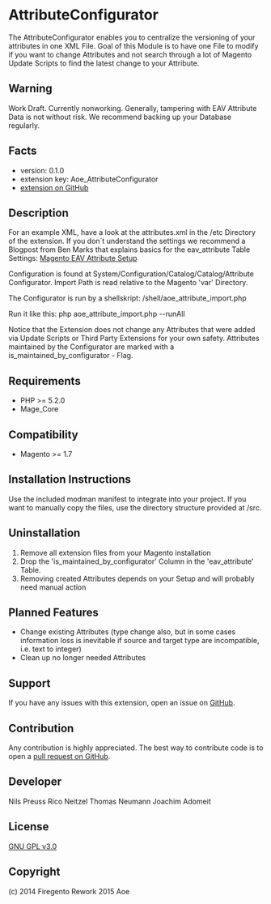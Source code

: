 AttributeConfigurator
=====================
The AttributeConfigurator enables you to centralize the versioning of your attributes in one XML File. Goal of this
Module is to have one File to modify if you want to change Attributes and not search through a lot of Magento
Update Scripts to find the latest change to your Attribute.

Warning
-------
Work Draft. Currently nonworking.
Generally, tampering with EAV Attribute Data is not without risk. We recommend backing up your Database regularly.

Facts
-----
- version: 0.1.0
- extension key: Aoe_AttributeConfigurator
- [extension on GitHub](https://github.com/AOEpeople/AttributeConfigurator)

Description
-----------
For an example XML, have a look at the attributes.xml in the /etc Directory of the extension. If you don´t understand
the settings we recommend a Blogpost from Ben Marks that explains basics for the eav_attribute Table Settings:
[Magento EAV Attribute Setup](http://www.webguys.de/magento/eav-attribute-setup/)

Configuration is found at System/Configuration/Catalog/Catalog/Attribute Configurator.
Import Path is read relative to the Magento 'var' Directory.

The Configurator is run by a shellskript: /shell/aoe_attribute_import.php

Run it like this: php aoe_attribute_import.php --runAll

Notice that the Extension does not change any Attributes that were added via Update Scripts or Third Party Extensions
for your own safety. Attributes maintained by the Configurator are marked with a is_maintained_by_configurator - Flag.

Requirements
------------
- PHP >= 5.2.0
- Mage_Core

Compatibility
-------------
- Magento >= 1.7

Installation Instructions
-------------------------
Use the included modman manifest to integrate into your project. If you want to manually copy the files, use the
directory structure provided at /src.

Uninstallation
--------------
1. Remove all extension files from your Magento installation
2. Drop the 'is_maintained_by_configurator' Column in the 'eav_attribute' Table.
3. Removing created Attributes depends on your Setup and will probably need manual action

Planned Features
----------------
- Change existing Attributes (type change also, but in some cases information loss is inevitable if source and target
type are incompatible, i.e. text to integer)
- Clean up no longer needed Attributes

Support
-------
If you have any issues with this extension, open an issue on
[GitHub](https://github.com/AOEpeople/AttributeConfigurator/issues).

Contribution
------------
Any contribution is highly appreciated. The best way to contribute code is to open a
[pull request on GitHub](https://help.github.com/articles/using-pull-requests).

Developer
---------
Nils Preuss
Rico Neitzel
Thomas Neumann
Joachim Adomeit

License
-------
[GNU GPL v3.0](http://www.gnu.org/licenses/gpl-3.0.txt)

Copyright
---------
(c) 2014 Firegento
Rework 2015 Aoe
